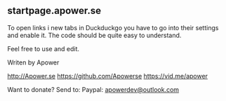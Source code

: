 ## startpage.apower.se

To open links i new tabs in Duckduckgo you have to go into their settings and enable it.
The code should be quite easy to understand. 

Feel free to use and edit. 

Writen by Apower

http://Apower.se 
https://github.com/Apowerse
https://vid.me/apower

Want to donate? Send to:
Paypal: apowerdev@outlook.com
